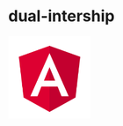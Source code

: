 # dual-intership

<img src= "https://github.com/MarcosMoralesAragon/dual-intership/blob/main/Angular.png" width="150" />
